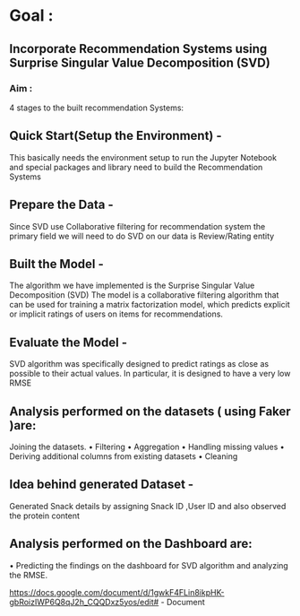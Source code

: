 # Goal :
## Incorporate Recommendation Systems using Surprise Singular Value Decomposition (SVD)

### Aim :

4 stages to the built recommendation Systems:

## Quick Start(Setup the Environment) - 

This basically needs the environment setup to run the Jupyter Notebook and special packages and library need to build the Recommendation Systems
## Prepare the Data - 
Since SVD use Collaborative filtering for recommendation system the primary field we will need to do SVD on our data is Review/Rating entity 
## Built the Model - 
The algorithm we have implemented is the Surprise Singular Value Decomposition (SVD)
The model is a collaborative filtering algorithm that can be used for training a matrix factorization model, which predicts explicit or implicit ratings of users on items for recommendations.

## Evaluate the Model - 
SVD algorithm was specifically designed to predict ratings as close as possible to their actual values. In particular, it is designed to have a very low RMSE


## Analysis performed on the datasets ( using Faker )are:
Joining the datasets. • Filtering • Aggregation • Handling missing values • Deriving additional columns from existing datasets • Cleaning
## Idea behind generated Dataset -
Generated Snack details by assigning Snack ID ,User ID and also observed the protein content

## Analysis performed on the Dashboard are:
• Predicting the findings on the dashboard for SVD algorithm and analyzing the RMSE.

https://docs.google.com/document/d/1gwkF4FLin8ikpHK-gbRoizIWP6Q8qJ2h_CQQDxz5yos/edit# - Document

